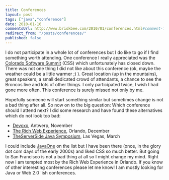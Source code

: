 ```yaml
---
title: Conferences
layout: post
tags: ["java","conference"]
date: 2010-01-16
commentsUrl: http://www.briskbee.com/2010/01/conferences.html#comment-form
redirect_from: "/posts/conferences/"
published: false
---
```


I do not participate in a whole lot of conferences but I do like to go if I find something worth attending. One conference I really appreciated was the [Colorado Software Summit](http://www.coloradosoftwaresummit.com/) (CSS) which unfortunately has closed down. There was not one thing I did not like about this conference (ok, maybe the weather could be a little warmer ;) ). Great location (up in the mountains), great speakers, a small dedicated crowd of attendants, a chance to see the Broncos live and lots of other things. I only participated twice, I wish I had gone more often. This conference is surely missed not only by me.

Hopefully someone will start something similar but sometimes change is not a bad thing after all. So now on to the big question: Which conference should I attend next? I did some research and have found these alternatives which do not look too bad:

*   [Devoxx](http://www.devoxx.com/), Antwerp, November
*   [The Rich Web Experience](http://www.therichwebexperience.com/), Orlando, December
*   [TheServerSide Java Symposium](http://javasymposium.techtarget.com/), Las Vegas, March

I could include [JavaOne](http://java.sun.com/javaone) on the list but I have been there (once, in the glory dot com days of the early 2000s) and liked CSS so much better. But going to San Francisco is not a bad thing at all so I might change my mind. Right now I am tempted most by the Rich Web Experience in Orlando. If you know of other interesting conferences please let me know! I am mostly looking for Java or Web 2.0 'ish conferences.
